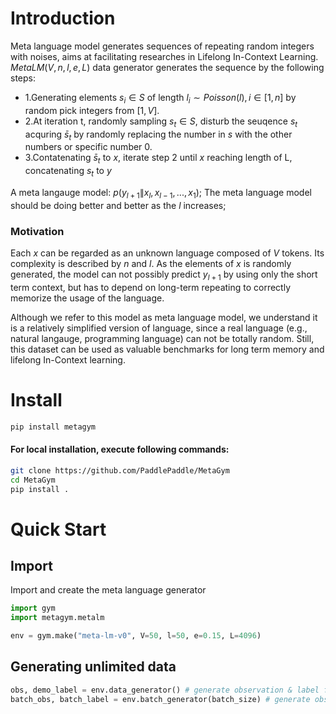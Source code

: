# Introduction

Meta language model generates sequences of repeating random integers with noises, aims at facilitating researches in Lifelong In-Context Learning.
$MetaLM(V, n, l, e, L)$ data generator generates the sequence by the following steps:

- 1.Generating elements $s_i \in S$ of length $l_i \sim Poisson(l), i\in[1,n]$ by random pick integers from $[1, V]$.
- 2.At iteration t, randomly sampling $s_t \in S$, disturb the seuqence $s_t$ acquring $\bar{s}_t$ by randomly replacing the number in $s$ with the other numbers or specific number 0. 
- 3.Contatenating $\bar{s}_t$ to $x$, iterate step 2 until $x$ reaching length of L, concatenating $s_t$ to $y$

A meta langauge model:  $p(y_{l+1} \| x_{l}, x_{l-1}, ..., x_{1})$;
The meta language model should be doing better and better as the $l$ increases;

### Motivation

Each $x$ can be regarded as an unknown language composed of $V$ tokens. Its complexity is described by $n$ and $l$. As the elements of $x$ is randomly generated, the model can not possibly predict $y_{l+1}$ by using only the short term context, but has to depend on long-term repeating to correctly memorize the usage of the language. <br>

Although we refer to this model as meta language model, we understand it is a relatively simplified version of language, since a real language (e.g., natural langauge, programming language) can not be totally random. Still, this dataset can be used as valuable benchmarks for long term memory and lifelong In-Context learning. <br>

# Install

```bash
pip install metagym
```

#### For local installation, execute following commands:

```bash
git clone https://github.com/PaddlePaddle/MetaGym
cd MetaGym
pip install .
```

# Quick Start

## Import

Import and create the meta language generator
```python
import gym
import metagym.metalm

env = gym.make("meta-lm-v0", V=50, l=50, e=0.15, L=4096)
```

## Generating unlimited data

```python
obs, demo_label = env.data_generator() # generate observation & label for one sample
batch_obs, batch_label = env.batch_generator(batch_size) # generate observations & labels for batch of sample (shape of [batch_size, L])
```
